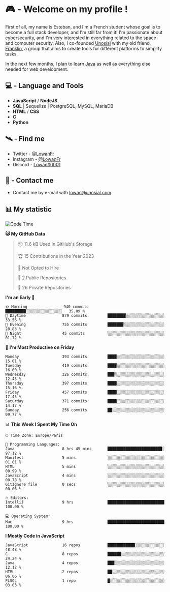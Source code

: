 # 🎮 - Welcome on my profile !
First of all, my name is Esteban, and I'm a French student whose goal is to become a full stack developer, and I'm still far from it!
I'm passionate about cybersecurity, and I'm very interested in everything related to the space and computer security.
Also, I co-founded [Unosial](https://github.com/Unosial) with my old friend, [Franklin](https://github.com/AbaFranklin/), a group that aims to create tools for different platforms to simplify tasks. 

In the next few months, I plan to learn [Java](https://www.java.com/) as well as everything else needed for web development.




## 💻 - Language and Tools
- **JavaScript** / **NodeJS**
- **SQL** | Sequelize | PostgreSQL, MySQL, MariaDB
- **HTML** / **CSS**
- **C**
- **Python**

## 🛰️ - Find me

 - Twitter - [@LowanFr](https://twitter.com/LowanFr/)
 - Instagram - [@LowanFr](https://instagram.com/LowanFr)
 - Discord -  [Lowan#0001](https://unosial.bio/Lowan)
 
## 📡 - Contact me
 - Contact me by e-mail with [lowan@unosial.com](mailto:lowan@unosial.com).

## 📊 My statistic
<!--START_SECTION:waka-->
![Code Time](http://img.shields.io/badge/Code%20Time-337%20hrs%2045%20mins-blue)

**🐱 My GitHub Data** 

> 📦 11.6 kB Used in GitHub's Storage 
 > 
> 🏆 15 Contributions in the Year 2023
 > 
> 🚫 Not Opted to Hire
 > 
> 📜 2 Public Repositories 
 > 
> 🔑 26 Private Repositories 
 > 
**I'm an Early 🐤** 

```text
🌞 Morning                940 commits         █████████░░░░░░░░░░░░░░░░   35.89 % 
🌆 Daytime                879 commits         ████████░░░░░░░░░░░░░░░░░   33.56 % 
🌃 Evening                755 commits         ███████░░░░░░░░░░░░░░░░░░   28.83 % 
🌙 Night                  45 commits          ░░░░░░░░░░░░░░░░░░░░░░░░░   01.72 % 
```
📅 **I'm Most Productive on Friday** 

```text
Monday                   393 commits         ████░░░░░░░░░░░░░░░░░░░░░   15.01 % 
Tuesday                  419 commits         ████░░░░░░░░░░░░░░░░░░░░░   16.00 % 
Wednesday                326 commits         ███░░░░░░░░░░░░░░░░░░░░░░   12.45 % 
Thursday                 397 commits         ████░░░░░░░░░░░░░░░░░░░░░   15.16 % 
Friday                   457 commits         ████░░░░░░░░░░░░░░░░░░░░░   17.45 % 
Saturday                 371 commits         ████░░░░░░░░░░░░░░░░░░░░░   14.17 % 
Sunday                   256 commits         ██░░░░░░░░░░░░░░░░░░░░░░░   09.77 % 
```


📊 **This Week I Spent My Time On** 

```text
🕑︎ Time Zone: Europe/Paris

💬 Programming Languages: 
Java                     8 hrs 45 mins       ████████████████████████░   97.12 % 
Manifest                 5 mins              ░░░░░░░░░░░░░░░░░░░░░░░░░   01.01 % 
HTML                     5 mins              ░░░░░░░░░░░░░░░░░░░░░░░░░   00.99 % 
JavaScript               4 mins              ░░░░░░░░░░░░░░░░░░░░░░░░░   00.78 % 
GitIgnore file           0 secs              ░░░░░░░░░░░░░░░░░░░░░░░░░   00.06 % 

🔥 Editors: 
IntelliJ                 9 hrs               █████████████████████████   100.00 % 

💻 Operating System: 
Mac                      9 hrs               █████████████████████████   100.00 % 
```

**I Mostly Code in JavaScript** 

```text
JavaScript               16 repos            ████████████░░░░░░░░░░░░░   48.48 % 
C                        8 repos             ██████░░░░░░░░░░░░░░░░░░░   24.24 % 
Java                     4 repos             ███░░░░░░░░░░░░░░░░░░░░░░   12.12 % 
HTML                     2 repos             ██░░░░░░░░░░░░░░░░░░░░░░░   06.06 % 
PLSQL                    1 repo              █░░░░░░░░░░░░░░░░░░░░░░░░   03.03 % 
```




<!--END_SECTION:waka-->
